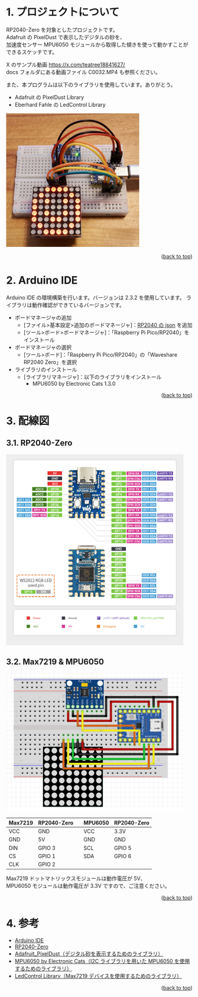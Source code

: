 <a name="readme-top"></a>

<!-- ABOUT THE PROJECT -->

# 1. プロジェクトについて

RP2040-Zero を対象としたプロジェクトです。  
Adafruit の PixelDust で表示したデジタルの砂を、  
加速度センサー MPU6050 モジュールから取得した傾きを使って動かすことができるスケッチです。

X のサンプル動画 https://x.com/teatree18841627/  
docs フォルダにある動画ファイル C0032.MP4 も参照ください。

また、本プログラムは以下のライブラリを使用しています。ありがとう。

- Adafruit の PixelDust Library
- Eberhard Fahle の LedControl Library

<img src="./docs/DSC00212.jpeg" width="360">

<p align="right">(<a href="#readme-top">back to top</a>)</p>

<!-- USAGE EXAMPLES -->

# 2. Arduino IDE

Arduino IDE の環境構築を行います。バージョンは 2.3.2 を使用しています。
ライブラリは動作確認ができているバージョンです。

- ボードマネージャの追加
  - [ファイル>基本設定>追加のボードマネージャ]：[RP2040 の json](https://github.com/earlephilhower/arduino-pico/releases/download/global/package_rp2040_index.json) を追加
  - [ツール>ボード>ボードマネージャ]：「Raspberry Pi Pico/RP2040」をインストール
- ボードマネージャの選択
  - [ツール>ボード]：「Raspberry Pi Pico/RP2040」の「Waveshare RP2040 Zero」を選択
- ライブラリのインストール
  - [ライブラリマネージャ]：以下のライブラリをインストール
    - MPU6050 by Electronic Cats 1.3.0

<p align="right">(<a href="#readme-top">back to top</a>)</p>

# 3. 配線図

## 3.1. RP2040-Zero

<img src="./docs/RP2040-Zero-details-7.jpg" width="480">

## 3.2. Max7219 & MPU6050

<img src="./docs/RP2040 - MPU6050.jpg" width="480">

| Max7219 | RP2040-Zero |     | MPU6050 | RP2040-Zero |
| ------- | ----------- | --- | ------- | ----------- |
| VCC     | GND         |     | VCC     | 3.3V        |
| GND     | 5V          |     | GND     | GND         |
| DIN     | GPIO 3      |     | SCL     | GPIO 5      |
| CS      | GPIO 1      |     | SDA     | GPIO 6      |
| CLK     | GPIO 2      |     |         |             |

Max7219 ドットマトリックスモジュールは動作電圧が 5V、  
MPU6050 モジュールは動作電圧が 3.3V ですので、ご注意ください。

<p align="right">(<a href="#readme-top">back to top</a>)</p>

# 4. 参考

- [Arduino IDE](https://www.arduino.cc/en/software)
- [RP2040-Zero](https://www.waveshare.com/wiki/RP2040-Zero)
- [Adafruit_PixelDust（デジタル砂を表示するためのライブラリ）](https://github.com/adafruit/Adafruit_PixelDust)
- [MPU6050 by Electronic Cats（I2C ライブラリを用いた MPU6050 を使用するためのライブラリ）](https://github.com/ElectronicCats/mpu6050/tree/master)
- [LedControl Library（Max7219 デバイスを使用するためのライブラリ）](https://github.com/wayoda/LedControl)

<p align="right">(<a href="#readme-top">back to top</a>)</p>

